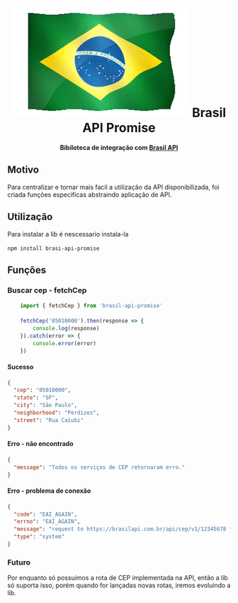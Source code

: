 <h1 align="center"><img src="./logo.gif"> Brasil API Promise</h1>

<div align="center">
  <p>
    <strong>Bibiloteca de integração com <a href="https://github.com/BrasilAPI/BrasilAPI/">Brasil API</a></strong>
  </p>
</div>

## Motivo
Para centralizar e tornar mais facil a utilização da API disponibilizada, foi criada funções especificas abstraindo aplicação de API.

## Utilização

Para instalar a lib é nescessario instala-la

```npm install brasi-api-promise```

## Funções

### Buscar cep - fetchCep

```javascript
    import { fetchCep } from 'brasil-api-promise'
    
    fetchCep('05010000').then(response => {
        console.log(response)
    }).catch(error => {
        console.error(error)
    })
```

#### Sucesso
```json
{
  "cep": "05010000",
  "state": "SP",
  "city": "São Paulo",
  "neighborhood": "Perdizes",
  "street": "Rua Caiubi"
}
```

#### Erro - não encontrado
```json
{
  "message": "Todos os serviços de CEP retornaram erro."
}
```

#### Erro - problema de conexão

```json
{
  "code": "EAI_AGAIN",
  "errno": "EAI_AGAIN",
  "message": "request to https://brasilapi.com.br/api/cep/v1/12345678 failed, reason: getaddrinfo EAI_AGAIN brasilapi.com.br",
  "type": "system"
}
```

### Futuro

Por enquanto só possuimos a rota de CEP implementada na API, então a lib só suporta isso, porém quando for lançadas novas rotas, iremos evoluindo a lib.
